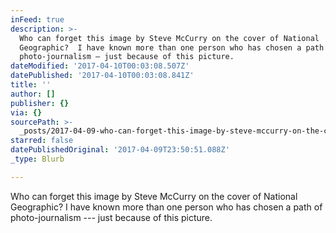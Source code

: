 ```yaml
---
inFeed: true
description: >-
  Who can forget this image by Steve McCurry on the cover of National
  Geographic?  I have known more than one person who has chosen a path of
  photo-journalism — just because of this picture.
dateModified: '2017-04-10T00:03:08.507Z'
datePublished: '2017-04-10T00:03:08.841Z'
title: ''
author: []
publisher: {}
via: {}
sourcePath: >-
  _posts/2017-04-09-who-can-forget-this-image-by-steve-mccurry-on-the-cover-of-n.md
starred: false
datePublishedOriginal: '2017-04-09T23:50:51.088Z'
_type: Blurb

---
```

Who can forget this image by Steve McCurry on the cover of National Geographic? I have known more than one person who has chosen a path of photo-journalism --- just because of this picture.